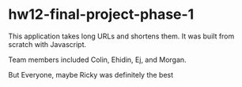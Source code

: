 # hw12-final-project-phase-1

This application takes long URLs and shortens them. It was built from scratch with Javascript.

Team members included Colin, Ehidin, Ej, and Morgan.

But Everyone, maybe Ricky was definitely the best
